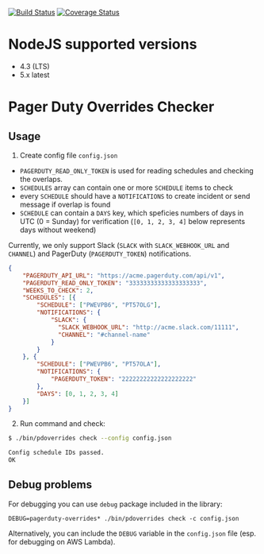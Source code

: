 [![Build Status](https://travis-ci.org/apiaryio/pagerduty-overlap-checker.svg?branch=master)](https://travis-ci.org/apiaryio/pagerduty-overlap-checker)
[![Coverage Status](https://coveralls.io/repos/github/apiaryio/pagerduty-overlap-checker/badge.svg?branch=master)](https://coveralls.io/github/apiaryio/pagerduty-overlap-checker?branch=master)

# NodeJS supported versions

- 4.3 (LTS)
- 5.x latest

# Pager Duty Overrides Checker

## Usage

1. Create config file `config.json`

- `PAGERDUTY_READ_ONLY_TOKEN` is used for reading schedules and checking the overlaps.
- `SCHEDULES` array can contain one or more `SCHEDULE` items to check
- every `SCHEDULE` should have a `NOTIFICATIONS` to create incident or send message if overlap is found
- `SCHEDULE` can contain a `DAYS` key, which speficies numbers of days in UTC (0 = Sunday) for verification (`[0, 1, 2, 3, 4]` below represents days without weekend)

Currently, we only support Slack (`SLACK` with `SLACK_WEBHOOK_URL` and `CHANNEL`) and PagerDuty (`PAGERDUTY_TOKEN`) notifications.

```json
{
	"PAGERDUTY_API_URL": "https://acme.pagerduty.com/api/v1",
	"PAGERDUTY_READ_ONLY_TOKEN": "33333333333333333333",
	"WEEKS_TO_CHECK": 2,
	"SCHEDULES": [{
		"SCHEDULE": ["PWEVPB6", "PT57OLG"],
		"NOTIFICATIONS": {
		    "SLACK": {
			  "SLACK_WEBHOOK_URL": "http://acme.slack.com/11111",
			  "CHANNEL": "#channel-name"
			}
		}
	}, {
		"SCHEDULE": ["PWEVPB6", "PT57OLA"],
		"NOTIFICATIONS": {
			"PAGERDUTY_TOKEN": "22222222222222222222"
		},
		"DAYS": [0, 1, 2, 3, 4]
	}]
}
```

2. Run command and check:

```sh
$ ./bin/pdoverrides check --config config.json

Config schedule IDs passed.
OK
```

## Debug problems

For debugging you can use `debug` package included in the library:

`DEBUG=pagerduty-overrides* ./bin/pdoverrides check -c config.json`

Alternatively, you can include the `DEBUG` variable in the `config.json` file (esp. for debugging on AWS Lambda).
